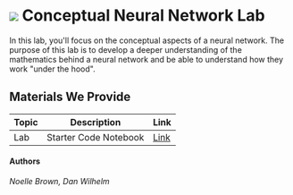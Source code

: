 # ![](https://ga-dash.s3.amazonaws.com/production/assets/logo-9f88ae6c9c3871690e33280fcf557f33.png) Conceptual Neural Network Lab

In this lab, you'll focus on the conceptual aspects of a neural network. The purpose of this lab is to develop a deeper understanding of the mathematics behind a neural network and be able to understand how they work "under the hood". 

## Materials We Provide

| Topic | Description | Link |
| --- | --- | --- |
| Lab |  Starter Code Notebook | [Link](./starter-code.ipynb)|

#### Authors
_Noelle Brown, Dan Wilhelm_